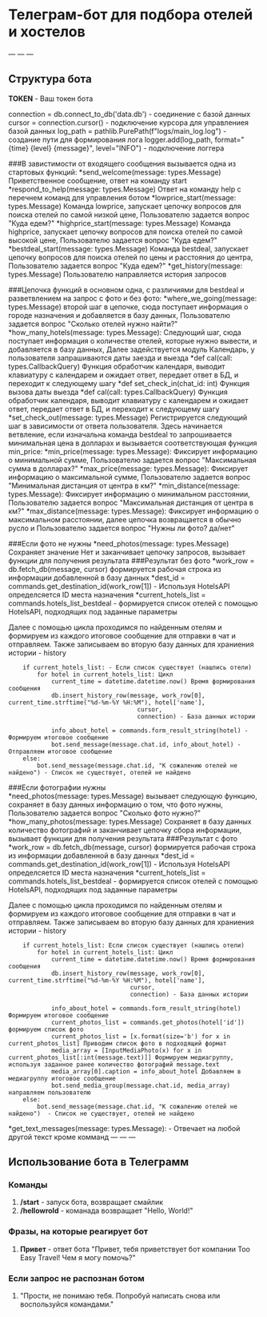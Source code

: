 # Телеграм-бот для подбора отелей и хостелов
— — —
## Структура бота

**TOKEN** - Ваш токен бота

connection = db.connect_to_db('data.db') -  соединение с базой данных
cursor = connection.cursor() -  подключение курсора для управлениея базой данных
log_path = pathlib.PurePath(f"logs/main_log.log") - создание пути для формирования лога
logger.add(log_path, format="{time} {level} {message}", level="INFO") - подключение логгера


###В завистимости от входящего сообщения вызывается одна из стартовых функций:
*send_welcome(message: types.Message) Приветственное сообщение, ответ на команду start
*respond_to_help(message: types.Message) Ответ на команду help с перечнем команд для управления ботом
*lowprice_start(message: types.Message) Команда lowprice, запускает цепочку вопросов для поиска отелей по самой низкой цене, Пользователю задается вопрос "Куда едем?"
*highprice_start(message: types.Message) Команда highprice, запускает цепочку вопросов для поиска отелей по самой высокой цене, Пользователю задается вопрос "Куда едем?"
*bestdeal_start(message: types.Message) Команда bestdeal, запускает цепочку вопросов для поиска отелей по цены и расстояния до центра, Пользователю задается вопрос "Куда едем?"
*get_history(message: types.Message) Пользователю направляется история запросов

###Цепочка функций в основном одна, с различиями для bestdeal и разветвлением на запрос с фото и без фото:
*where_we_going(message: types.Message) второй шаг в цепочке, сюда поступает информация о городе назначения и добавляется в базу данных, Пользователю задается вопрос "Сколько отелей нужно найти?"
*how_many_hotels(message: types.Message): Следующий шаг, сюда поступает информация о количестве отелей, которые нужно вывести, и добавляется в базу данных, Далее задействуется модуль Календарь, у пользователя запрашиваются даты заезда и выезда
*def cal(call: types.CallbackQuery) Функция обработчик календаря, выводит клавиатуру с календарем и ожидает ответ, передает ответ в БД, и переходит к следующему шагу
*def set_check_in(chat_id: int) Функция вызова даты выезда
*def cal(call: types.CallbackQuery) Функция обработчик календаря, выводит клавиатуру с календарем и ожидает ответ, передает ответ в БД, и переходит к следующему шагу
*set_check_out(message: types.Message) Регистрируется следующий шаг в зависимости от ответа пользователя. Здесь начинается ветвление, если изначальна команда bestdeal то запрошивается минимальная цена в долларах и вызывается соответствующая функция min_price:
*min_price(message: types.Message): Фиксирует информацию о минимальной сумме, Пользователю задается вопрос "Максимальная сумма в долларах?" 
*max_price(message: types.Message): Фиксирует информацию о максимальной сумме, Пользователю задается вопрос "Минимальная дистанция от центра в км?" 
*min_distance(message: types.Message): Фиксирует информацию о минимальном расстоянии, Пользователю задается вопрос "Максимальная дистанция от центра в км?"
*max_distance(message: types.Message): Фиксирует информацию о максимальном расстоянии, далее цепочка возвращается в обычно русло и Пользователю задается вопрос "Нужны ли фото? да/нет"

###Если фото не нужны 
*need_photos(message: types.Message) Сохраняет значение Нет и заканчивает цепочку запросов, вызывает функции для получения результата
###Результат без фото
*work_row = db.fetch_db(message, cursor) формируется рабочая строка из информации добавленной в базу данных
*dest_id = commands.get_destination_id(work_row[1]) - Используя HotelsAPI определсяется ID места назначения
*current_hotels_list = commands.hotels_list_bestdeal - формируется список отелей с помощью HotelsAPI, подходящих под заданные параметры

Далее с помощью цикла проходимся по найденным отелям и формируем из каждого итоговое сообщение для отправки в чат и отправляем. Также записываем во вторую базу данных для храниения истории - history



        if current_hotels_list: - Если список существует (нашлись отели)
            for hotel in current_hotels_list: Цикл
                current_time = datetime.datetime.now() Время формирования сообщения
                db.insert_history_row(message, work_row[0], current_time.strftime("%d-%m-%Y %H:%M"), hotel['name'],
                                        cursor,
                                        connection) - База данных истории

                info_about_hotel = commands.form_result_string(hotel) - Формируем итоговое сообщение
                bot.send_message(message.chat.id, info_about_hotel) - Отправляем итоговое сообщение
        else:
            bot.send_message(message.chat.id, "К сожалению отелей не найдено") - Список не существует, отелей не найдено

###Если фотографии нужны  
*need_photos(message: types.Message) вызывает следующую функцию, сохраняет в базу данных информацию о том, что фото нужны, Пользователю задается вопрос "Сколько фото нужно?"
*how_many_photos(message: types.Message) Сохраняет в базу данных количество фотографий и заканчивает цепочку сбора информации, вызывает функции для получения результата
###Результат c фото
*work_row = db.fetch_db(message, cursor) формируется рабочая строка из информации добавленной в базу данных
*dest_id = commands.get_destination_id(work_row[1]) - Используя HotelsAPI определсяется ID места назначения
*current_hotels_list = commands.hotels_list_bestdeal - формируется список отелей с помощью HotelsAPI, подходящих под заданные параметры

Далее с помощью цикла проходимся по найденным отелям и формируем из каждого итоговое сообщение для отправки в чат и отправляем. Также записываем во вторую базу данных для храниения истории - history

        if current_hotels_list: Если список существует (нашлись отели)
            for hotel in current_hotels_list: Цикл
                current_time = datetime.datetime.now() Время формирования сообщения
                db.insert_history_row(message, work_row[0], current_time.strftime("%d-%m-%Y %H:%M"), hotel['name'],
                                      cursor,
                                      connection) - База данных истории

                info_about_hotel = commands.form_result_string(hotel) Формируем итоговое сообщение
                current_photos_list = commands.get_photos(hotel['id']) формируем список фото
                current_photos_list = [x.format(size='b') for x in current_photos_list] Приводим список фото в подходящий формат
                media_array = [InputMediaPhoto(x) for x in current_photos_list[:int(message.text)]] Формируем медиагруппу, используя заданное ранее количество фотографий message.text
                media_array[0].caption = info_about_hotel Добавляем в медиагруппу итоговое сообщение
                bot.send_media_group(message.chat.id, media_array) направляем пользователю
        else:
            bot.send_message(message.chat.id, "К сожалению отелей не найдено")  - Список не существует, отелей не найдено




*get_text_messages(message: types.Message): - Отвечает на любой другой текст кроме комманд
— — —
## Использование бота в Телеграмм
### Команды
1. **/start** - запуск бота, возвращает смайлик
2. **/hellowrold** - команада возвращает "Hello, World!"

### Фразы, на которые реагирует бот
1. **Привет** - ответ бота "Привет, тебя приветствует бот компании Too Easy Travel! Чем я могу помочь?"

### Если запрос не распознан ботом
1. "Прости, не понимаю тебя. Попробуй написать снова или воспользуйся командами."
